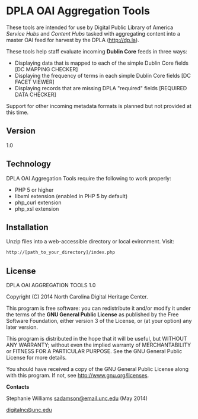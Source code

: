 DPLA OAI Aggregation Tools
==========================

These tools are intended for use by Digital Public Library of America _Service Hubs_ and _Content Hubs_ tasked with aggregating content into a master OAI feed for harvest by the DPLA (http://dp.la).

These tools help staff evaluate incoming **Dublin Core** feeds in three ways:
  - Displaying data that is mapped to each of the simple Dublin Core fields [DC MAPPING CHECKER]
  - Displaying the frequency of terms in each simple Dublin Core fields [DC FACET VIEWER]
  - Displaying records that are missing DPLA "required" fields [REQUIRED DATA CHECKER]

Support for other incoming metadata formats is planned but not provided at this time.

Version
-------

1.0

Technology
----------

DPLA OAI Aggregation Tools require the following to work properly:
  - PHP 5 or higher
  - libxml extension (enabled in PHP 5 by default)
  - php_curl extension
  - php_xsl extension

Installation
------------

Unzip files into a web-accessible directory or local evironment. Visit:

```sh
http://[path_to_your_directory]/index.php
```

License
-------

DPLA OAI AGGREGATION TOOLS 1.0

Copyright (C) 2014 North Carolina Digital Heritage Center.

This program is free software: you can redistribute it and/or modify
it under the terms of the **GNU General Public License** as published by
the Free Software Foundation, either version 3 of the License, or
(at your option) any later version.

This program is distributed in the hope that it will be useful,
but WITHOUT ANY WARRANTY; without even the implied warranty of
MERCHANTABILITY or FITNESS FOR A PARTICULAR PURPOSE.  See the
GNU General Public License for more details.

You should have received a copy of the GNU General Public License
along with this program.  If not, see <http://www.gnu.org/licenses>.

**Contacts**

Stephanie Williams <sadamson@email.unc.edu> (May 2014)

<digitalnc@unc.edu>